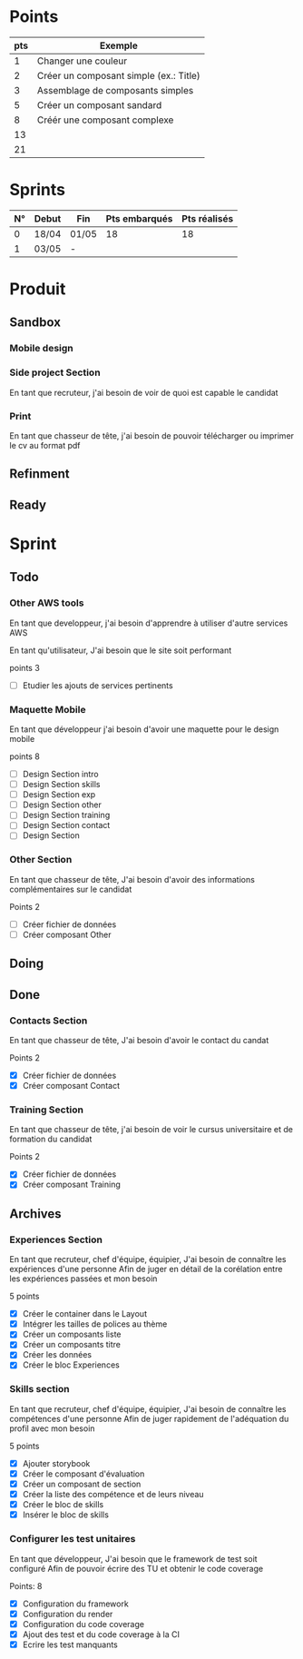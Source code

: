 # Points

| pts | Exemple                                |
| --- | -------------------------------------- |
| 1   | Changer une couleur                    |
| 2   | Créer un composant simple (ex.: Title) |
| 3   | Assemblage de composants simples       |
| 5   | Créer un composant sandard             |
| 8   | Créér une composant complexe           |
| 13  |                                        |
| 21  |                                        |

# Sprints

| N°  | Debut | Fin   | Pts embarqués | Pts réalisés |
| --- | ----- | ----- | ------------- | ------------ |
| 0   | 18/04 | 01/05 | 18            | 18           |
| 1   | 03/05 | -     |               |              |

# Produit

## Sandbox

### Mobile design

### Side project Section

En tant que recruteur,
j'ai besoin de voir de quoi est capable le candidat

### Print

En tant que chasseur de tête,
j'ai besoin de pouvoir télécharger ou imprimer le cv au format pdf

## Refinment

## Ready

# Sprint

## Todo

### Other AWS tools

En tant que developpeur,
j'ai besoin d'apprendre à utiliser d'autre services AWS

En tant qu'utilisateur,
J'ai besoin que le site soit performant

points 3

- [ ] Etudier les ajouts de services pertinents

### Maquette Mobile

En tant que développeur
j'ai besoin d'avoir une maquette pour le design mobile

points 8

- [ ] Design Section intro
- [ ] Design Section skills
- [ ] Design Section exp
- [ ] Design Section other
- [ ] Design Section training
- [ ] Design Section contact
- [ ] Design Section

### Other Section

En tant que chasseur de tête,
J'ai besoin d'avoir des informations complémentaires sur le candidat

Points 2

- [ ] Créer fichier de données
- [ ] Créer composant Other

## Doing

## Done

### Contacts Section

En tant que chasseur de tête,
J'ai besoin d'avoir le contact du candat

Points 2

- [x] Créer fichier de données
- [x] Créer composant Contact

### Training Section

En tant que chasseur de tête,
j'ai besoin de voir le cursus universitaire et de formation du candidat

Points 2

- [x] Créer fichier de données
- [x] Créer composant Training

## Archives

### Experiences Section

En tant que recruteur, chef d'équipe, équipier,
J'ai besoin de connaître les expériences d'une personne
Afin de juger en détail de la corélation entre les expériences passées et mon besoin

5 points

- [x] Créer le container dans le Layout
- [x] Intégrer les tailles de polices au thème
- [x] Créer un composants liste
- [x] Créer un composants titre
- [x] Créer les données
- [x] Créer le bloc Experiences

### Skills section

En tant que recruteur, chef d'équipe, équipier,
J'ai besoin de connaître les compétences d'une personne
Afin de juger rapidement de l'adéquation du profil avec mon besoin

5 points

- [x] Ajouter storybook
- [x] Créer le composant d'évaluation
- [x] Créer un composant de section
- [x] Créer la liste des compétence et de leurs niveau
- [x] Créer le bloc de skills
- [x] Insérer le bloc de skills

### Configurer les test unitaires

En tant que développeur,
J'ai besoin que le framework de test soit configuré
Afin de pouvoir écrire des TU et obtenir le code coverage

Points: 8

- [x] Configuration du framework
- [x] Configuration du render
- [x] Configuration du code coverage
- [x] Ajout des test et du code coverage à la CI
- [x] Ecrire les test manquants

